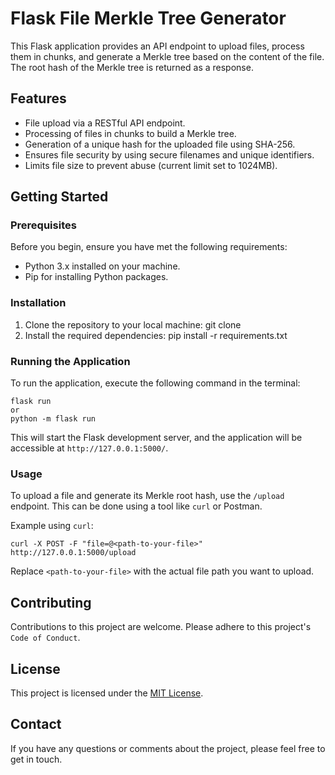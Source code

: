 # Flask File Merkle Tree Generator

This Flask application provides an API endpoint to upload files, process them in chunks, and generate a Merkle tree based on the content of the file. The root hash of the Merkle tree is returned as a response.

## Features

- File upload via a RESTful API endpoint.
- Processing of files in chunks to build a Merkle tree.
- Generation of a unique hash for the uploaded file using SHA-256.
- Ensures file security by using secure filenames and unique identifiers.
- Limits file size to prevent abuse (current limit set to 1024MB).

## Getting Started

### Prerequisites

Before you begin, ensure you have met the following requirements:
- Python 3.x installed on your machine.
- Pip for installing Python packages.

### Installation

1. Clone the repository to your local machine:
git clone [<repository-url>](https://github.com/Arkay92/MerkleStreamUploader)
2. Install the required dependencies:
pip install -r requirements.txt

### Running the Application
To run the application, execute the following command in the terminal:
```
flask run
or
python -m flask run
```

This will start the Flask development server, and the application will be accessible at `http://127.0.0.1:5000/`.

### Usage
To upload a file and generate its Merkle root hash, use the `/upload` endpoint. This can be done using a tool like `curl` or Postman.

Example using `curl`:
```
curl -X POST -F "file=@<path-to-your-file>" http://127.0.0.1:5000/upload
```

Replace `<path-to-your-file>` with the actual file path you want to upload.

## Contributing

Contributions to this project are welcome. Please adhere to this project's `Code of Conduct`.

## License

This project is licensed under the [MIT License](LICENSE).

## Contact

If you have any questions or comments about the project, please feel free to get in touch.
